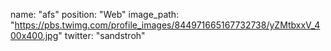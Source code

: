 name: "afs"
position: "Web"
image_path: "https://pbs.twimg.com/profile_images/844971665167732738/yZMtbxxV_400x400.jpg"
twitter: "sandstroh"